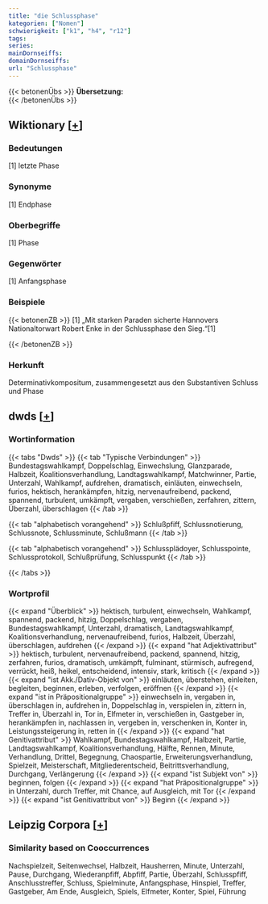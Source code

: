 ```yaml
---
title: "die Schlussphase"
kategorien: ["Nomen"]
schwierigkeit: ["k1", "h4", "r12"]
tags:
series:
mainDornseiffs:
domainDornseiffs:
url: "Schlussphase"
---
```


{{< betonenÜbs >}}
**Übersetzung:**  
{{< /betonenÜbs >}}

## Wiktionary [[+](https://de.wiktionary.org/wiki/Schlussphase)]

### Bedeutungen
[1] letzte Phase  

### Synonyme
[1] Endphase  

### Oberbegriffe
[1] Phase  

### Gegenwörter
[1] Anfangsphase  

### Beispiele
{{< betonenZB >}}
[1] „Mit starken Paraden sicherte Hannovers Nationaltorwart Robert Enke in der Schlussphase den Sieg.“[1]  

{{< /betonenZB >}}
### Herkunft
Determinativkompositum, zusammengesetzt aus den Substantiven Schluss und Phase  



## dwds [[+](https://www.dwds.de/wb/Schlussphase)]

### Wortinformation
{{< tabs "Dwds" >}}
{{< tab "Typische Verbindungen" >}}
Bundestagswahlkampf, Doppelschlag, Einwechslung, Glanzparade, Halbzeit, Koalitionsverhandlung, Landtagswahlkampf, Matchwinner, Partie, Unterzahl, Wahlkampf, aufdrehen, dramatisch, einläuten, einwechseln, furios, hektisch, herankämpfen, hitzig, nervenaufreibend, packend, spannend, turbulent, umkämpft, vergaben, verschießen, zerfahren, zittern, Überzahl, überschlagen
{{< /tab >}}

{{< tab "alphabetisch vorangehend" >}}
Schlußpfiff, Schlussnotierung, Schlussnote, Schlussminute, Schlußmann
{{< /tab >}}

{{< tab "alphabetisch vorangehend" >}}
Schlussplädoyer, Schlusspointe, Schlussprotokoll, Schlußprüfung, Schlusspunkt
{{< /tab >}}

{{< /tabs >}}

### Wortprofil
{{< expand "Überblick" >}} hektisch, turbulent, einwechseln, Wahlkampf, spannend, packend, hitzig, Doppelschlag, vergaben, Bundestagswahlkampf, Unterzahl, dramatisch, Landtagswahlkampf, Koalitionsverhandlung, nervenaufreibend, furios, Halbzeit, Überzahl, überschlagen, aufdrehen {{< /expand >}}
{{< expand "hat Adjektivattribut" >}} hektisch, turbulent, nervenaufreibend, packend, spannend, hitzig, zerfahren, furios, dramatisch, umkämpft, fulminant, stürmisch, aufregend, verrückt, heiß, heikel, entscheidend, intensiv, stark, kritisch {{< /expand >}}
{{< expand "ist Akk./Dativ-Objekt von" >}} einläuten, überstehen, einleiten, begleiten, beginnen, erleben, verfolgen, eröffnen {{< /expand >}}
{{< expand "ist in Präpositionalgruppe" >}} einwechseln in, vergaben in, überschlagen in, aufdrehen in, Doppelschlag in, verspielen in, zittern in, Treffer in, Überzahl in, Tor in, Elfmeter in, verschießen in, Gastgeber in, herankämpfen in, nachlassen in, vergeben in, verschenken in, Konter in, Leistungssteigerung in, retten in {{< /expand >}}
{{< expand "hat Genitivattribut" >}} Wahlkampf, Bundestagswahlkampf, Halbzeit, Partie, Landtagswahlkampf, Koalitionsverhandlung, Hälfte, Rennen, Minute, Verhandlung, Drittel, Begegnung, Chaospartie, Erweiterungsverhandlung, Spielzeit, Meisterschaft, Mitgliederentscheid, Beitrittsverhandlung, Durchgang, Verlängerung {{< /expand >}}
{{< expand "ist Subjekt von" >}} beginnen, folgen {{< /expand >}}
{{< expand "hat Präpositionalgruppe" >}} in Unterzahl, durch Treffer, mit Chance, auf Ausgleich, mit Tor {{< /expand >}}
{{< expand "ist Genitivattribut von" >}} Beginn {{< /expand >}}

## Leipzig Corpora [[+](https://corpora.uni-leipzig.de/en/res?word=Schlussphase&corpusId=deu_newscrawl-public_2018)]


### Similarity based on Cooccurrences
Nachspielzeit, Seitenwechsel, Halbzeit, Hausherren, Minute, Unterzahl, Pause, Durchgang, Wiederanpfiff, Abpfiff, Partie, Überzahl, Schlusspfiff, Anschlusstreffer, Schluss, Spielminute, Anfangsphase, Hinspiel, Treffer, Gastgeber, Am Ende, Ausgleich, Spiels, Elfmeter, Konter, Spiel, Führung

